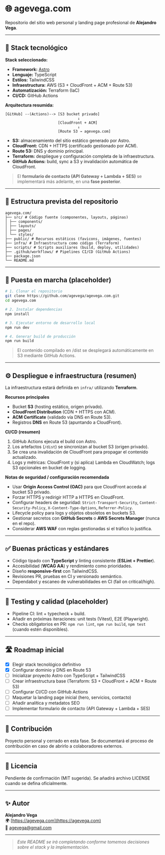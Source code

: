 # 🌐 agevega.com

Repositorio del sitio web personal y landing page profesional de **Alejandro Vega**.

---

## 🧱 Stack tecnológico

**Stack seleccionado:**
- **Framework:** [Astro](https://astro.build/)  
- **Lenguaje:** TypeScript  
- **Estilos:** TailwindCSS  
- **Infraestructura:** AWS (S3 + CloudFront + ACM + Route 53)  
- **Automatización:** Terraform (IaC)  
- **CI/CD:** GitHub Actions  

**Arquitectura resumida:**
```
[GitHub] --(Actions)--> [S3 bucket privado]
                                 ↓
                        [CloudFront + ACM]
                                 ↓
                        [Route 53 → agevega.com]
```

- **S3:** almacenamiento del sitio estático generado por Astro.  
- **CloudFront:** CDN + HTTPS (certificado gestionado por ACM).  
- **Route 53:** DNS y dominio principal.  
- **Terraform:** despliegue y configuración completa de la infraestructura.  
- **GitHub Actions:** build, sync a S3 y invalidación automática de CloudFront.  

> El **formulario de contacto (API Gateway + Lambda + SES)** se implementará más adelante, en una **fase posterior**.

---

## 📁 Estructura prevista del repositorio
```
agevega.com/
├── src/ # Código fuente (componentes, layouts, páginas)
│ ├── components/
│ ├── layouts/
│ ├── pages/
│ └── styles/
├── public/ # Recursos estáticos (favicons, imágenes, fuentes)
├── infra/ # Infraestructura como código (Terraform)
├── scripts/ # Scripts auxiliares (build, deploy, utilidades)
├── .github/workflows/ # Pipelines CI/CD (GitHub Actions)
├── package.json
└── README.md
```

---

## 🚀 Puesta en marcha (placeholder)

```bash
# 1. Clonar el repositorio
git clone https://github.com/agevega/agevega.com.git
cd agevega.com

# 2. Instalar dependencias
npm install

# 3. Ejecutar entorno de desarrollo local
npm run dev

# 4. Generar build de producción
npm run build
```
> El contenido compilado en /dist se desplegará automáticamente en S3 mediante GitHub Actions.

---

## ⚙️ Despliegue e infraestructura (resumen)

La infraestructura estará definida en `infra/` utilizando **Terraform**.

**Recursos principales**
- Bucket **S3** (hosting estático, origen privado).
- **CloudFront Distribution** (CDN + HTTPS con ACM).
- **ACM Certificate** (validado vía DNS en Route 53).
- Registros **DNS** en Route 53 (apuntando a CloudFront).

**CI/CD (resumen)**
1. GitHub Actions ejecuta el build con Astro.  
2. Los artefactos (`/dist`) se sincronizan al bucket S3 (origen privado).  
3. Se crea una invalidación de CloudFront para propagar el contenido actualizado.  
4. Logs y métricas: CloudFront y (si aplica) Lambda en CloudWatch; logs S3 opcionales en bucket de logging.

**Notas de seguridad / configuración recomendada**
- Usar **Origin Access Control (OAC)** para que CloudFront acceda al bucket S3 privado.  
- Forzar HTTPS y redirigir HTTP a HTTPS en CloudFront.  
- Configurar headers de seguridad: `Strict-Transport-Security`, `Content-Security-Policy`, `X-Content-Type-Options`, `Referrer-Policy`.  
- Lifecycle policy para logs y objetos obsoletos en buckets S3.  
- Gestionar secretos con **GitHub Secrets** o **AWS Secrets Manager** (nunca en el repo).  
- Considerar **AWS WAF** con reglas gestionadas si el tráfico lo justifica.

---

## ✅ Buenas prácticas y estándares

- Código tipado con **TypeScript** y linting consistente (**ESLint + Prettier**).  
- Accesibilidad (**WCAG AA**) y rendimiento como prioridades.  
- Diseño **responsive-first** con TailwindCSS.  
- Revisiones PR, pruebas en CI y versionado semántico.  
- Dependabot y escaneo de vulnerabilidades en CI (fail on critical/high).

---

## 🧪 Testing y calidad (placeholder)

- Pipeline CI: lint + typecheck + build.  
- Añadir en próximas iteraciones: unit tests (Vitest), E2E (Playwright).  
- Checks obligatorios en PR: `npm run lint`, `npm run build`, `npm test` (cuando estén disponibles).

---

## 🛣️ Roadmap inicial
- [x] Elegir stack tecnológico definitivo  
- [x] Configurar dominio y DNS en Route 53  
- [ ] Inicializar proyecto Astro con TypeScript + TailwindCSS  
- [ ] Crear infraestructura base (Terraform: S3 + CloudFront + ACM + Route 53)  
- [ ] Configurar CI/CD con GitHub Actions  
- [ ] Maquetar la landing page inicial (hero, servicios, contacto)  
- [ ] Añadir analítica y metadatos SEO  
- [ ] Implementar formulario de contacto (API Gateway + Lambda + SES)

---

## 🤝 Contribución
Proyecto personal y cerrado en esta fase.
Se documentará el proceso de contribución en caso de abrirlo a colaboradores externos.

---

## 📄 Licencia
Pendiente de confirmación (MIT sugerida).
Se añadirá archivo LICENSE cuando se defina oficialmente.

---

## ✨ Autor
**Alejandro Vega**  
🌍 [https://agevega.com](https://agevega.com)  
📧 agevega@gmail.com

---

> _Este README se irá completando conforme tomemos decisiones sobre el stack y la implementación._
